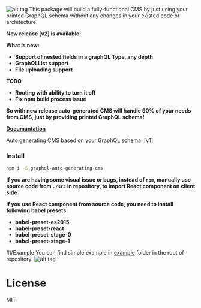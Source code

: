 ![alt tag](https://github.com/sarkistlt/graphql-auto-generating-cms/blob/master/example/screenshots/Screen-Shot-2016-10-31-at-10.33.13-AM.png)
This package will build a fully-functional CMS by just using your printed GraphQL schema without any changes in your existed code or architecture.

**New release [v2] is available!**


**What is new:**
* **Support of nested fields in a graphQL Type, any depth**
* **GraphQLList support**
* **File uploading support**

**TODO**
* **Routing with ability to turn it off**
* **Fix npm build process issue**

**So with new release auto-generated CMS will handle 90% of your needs from CMS, just by providing printed GraphQL schema!**

**[Documantation](https://sarkistlt.gitbooks.io/graphql-cms/content/)**

[Auto generating CMS based on your GraphQL schema.](https://medium.com/@sarkis.tlt/auto-generating-cms-based-on-your-graphql-schema-5eaa6b07987b#.7lk3gbz0b) [v1]

### Install
~~~sh
npm i -S graphql-auto-generating-cms
~~~
**If you are having some visual issue or bugs, instead of ```npm```, manually use source code from ```./src``` in repository, to import React component on client side.**

**if you use React component from source code, you need to install following babel presets:**
* **babel-preset-es2015**
* **babel-preset-react**
* **babel-preset-stage-0**
* **babel-preset-stage-1**

##Example
You can find simple example in [example](https://github.com/sarkistlt/graphql-auto-generating-cms/tree/master/example) folder in the root of repository.
![alt tag](https://github.com/sarkistlt/graphql-auto-generating-cms/blob/master/example/screenshots/Screen%20Shot%202016-10-31%20at%2010.26.10%20AM.png)

# License
MIT

